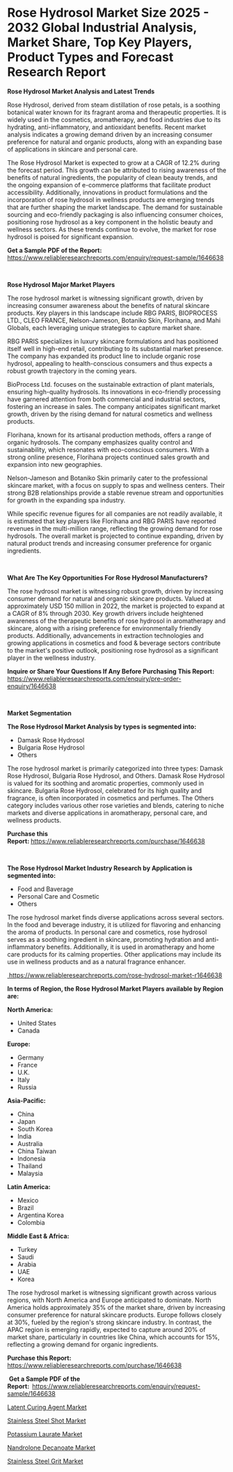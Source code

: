 <p><h1>Rose Hydrosol Market Size 2025 - 2032 Global Industrial Analysis, Market Share, Top Key Players, Product Types and Forecast Research Report</h1></p><p><strong>Rose Hydrosol Market Analysis and Latest Trends</strong></p>
<p><p>Rose Hydrosol, derived from steam distillation of rose petals, is a soothing botanical water known for its fragrant aroma and therapeutic properties. It is widely used in the cosmetics, aromatherapy, and food industries due to its hydrating, anti-inflammatory, and antioxidant benefits. Recent market analysis indicates a growing demand driven by an increasing consumer preference for natural and organic products, along with an expanding base of applications in skincare and personal care.</p><p>The Rose Hydrosol Market is expected to grow at a CAGR of 12.2% during the forecast period. This growth can be attributed to rising awareness of the benefits of natural ingredients, the popularity of clean beauty trends, and the ongoing expansion of e-commerce platforms that facilitate product accessibility. Additionally, innovations in product formulations and the incorporation of rose hydrosol in wellness products are emerging trends that are further shaping the market landscape. The demand for sustainable sourcing and eco-friendly packaging is also influencing consumer choices, positioning rose hydrosol as a key component in the holistic beauty and wellness sectors. As these trends continue to evolve, the market for rose hydrosol is poised for significant expansion.</p></p>
<p><strong>Get a Sample PDF of the Report:&nbsp;</strong> <a href="https://www.reliableresearchreports.com/enquiry/request-sample/1646638?utm_campaign=13&utm_medium=2&utm_source=Github&utm_content=ia&utm_term=02042025&utm_id=rose-hydrosol">https://www.reliableresearchreports.com/enquiry/request-sample/1646638</a></p>
<p>&nbsp;</p>
<p><strong>Rose Hydrosol Major Market Players</strong></p>
<p><p>The rose hydrosol market is witnessing significant growth, driven by increasing consumer awareness about the benefits of natural skincare products. Key players in this landscape include RBG PARIS, BIOPROCESS LTD., CLEO FRANCE, Nelson-Jameson, Botaniko Skin, Florihana, and Mahi Globals, each leveraging unique strategies to capture market share.</p><p>RBG PARIS specializes in luxury skincare formulations and has positioned itself well in high-end retail, contributing to its substantial market presence. The company has expanded its product line to include organic rose hydrosol, appealing to health-conscious consumers and thus expects a robust growth trajectory in the coming years.</p><p>BioProcess Ltd. focuses on the sustainable extraction of plant materials, ensuring high-quality hydrosols. Its innovations in eco-friendly processing have garnered attention from both commercial and industrial sectors, fostering an increase in sales. The company anticipates significant market growth, driven by the rising demand for natural cosmetics and wellness products.</p><p>Florihana, known for its artisanal production methods, offers a range of organic hydrosols. The company emphasizes quality control and sustainability, which resonates with eco-conscious consumers. With a strong online presence, Florihana projects continued sales growth and expansion into new geographies.</p><p>Nelson-Jameson and Botaniko Skin primarily cater to the professional skincare market, with a focus on supply to spas and wellness centers. Their strong B2B relationships provide a stable revenue stream and opportunities for growth in the expanding spa industry.</p><p>While specific revenue figures for all companies are not readily available, it is estimated that key players like Florihana and RBG PARIS have reported revenues in the multi-million range, reflecting the growing demand for rose hydrosols. The overall market is projected to continue expanding, driven by natural product trends and increasing consumer preference for organic ingredients.</p></p>
<p>&nbsp;</p>
<p><strong>What Are The Key Opportunities For Rose Hydrosol Manufacturers?</strong></p>
<p><p>The rose hydrosol market is witnessing robust growth, driven by increasing consumer demand for natural and organic skincare products. Valued at approximately USD 150 million in 2022, the market is projected to expand at a CAGR of 8% through 2030. Key growth drivers include heightened awareness of the therapeutic benefits of rose hydrosol in aromatherapy and skincare, along with a rising preference for environmentally friendly products. Additionally, advancements in extraction technologies and growing applications in cosmetics and food & beverage sectors contribute to the market's positive outlook, positioning rose hydrosol as a significant player in the wellness industry.</p></p>
<p><strong>Inquire or Share Your Questions If Any Before Purchasing This Report:</strong> <a href="https://www.reliableresearchreports.com/enquiry/pre-order-enquiry/1646638?utm_campaign=13&utm_medium=2&utm_source=Github&utm_content=ia&utm_term=02042025&utm_id=rose-hydrosol">https://www.reliableresearchreports.com/enquiry/pre-order-enquiry/1646638</a></p>
<p>&nbsp;</p>
<p><strong>Market Segmentation</strong></p>
<p><strong>The Rose Hydrosol Market Analysis by types is segmented into:</strong></p>
<p><ul><li>Damask Rose Hydrosol</li><li>Bulgaria Rose Hydrosol</li><li>Others</li></ul></p>
<p><p>The rose hydrosol market is primarily categorized into three types: Damask Rose Hydrosol, Bulgaria Rose Hydrosol, and Others. Damask Rose Hydrosol is valued for its soothing and aromatic properties, commonly used in skincare. Bulgaria Rose Hydrosol, celebrated for its high quality and fragrance, is often incorporated in cosmetics and perfumes. The Others category includes various other rose varieties and blends, catering to niche markets and diverse applications in aromatherapy, personal care, and wellness products.</p></p>
<p><strong>Purchase this Report:&nbsp;</strong><a href="https://www.reliableresearchreports.com/purchase/1646638?utm_campaign=13&utm_medium=2&utm_source=Github&utm_content=ia&utm_term=02042025&utm_id=rose-hydrosol">https://www.reliableresearchreports.com/purchase/1646638</a></p>
<p>&nbsp;</p>
<p><strong>The Rose Hydrosol Market Industry Research by Application is segmented into:</strong></p>
<p><ul><li>Food and Baverage</li><li>Personal Care and Cosmetic</li><li>Others</li></ul></p>
<p><p>The rose hydrosol market finds diverse applications across several sectors. In the food and beverage industry, it is utilized for flavoring and enhancing the aroma of products. In personal care and cosmetics, rose hydrosol serves as a soothing ingredient in skincare, promoting hydration and anti-inflammatory benefits. Additionally, it is used in aromatherapy and home care products for its calming properties. Other applications may include its use in wellness products and as a natural fragrance enhancer.</p></p>
<p><a href="https://www.reliableresearchreports.com/rose-hydrosol-market-r1646638?utm_campaign=13&utm_medium=2&utm_source=Github&utm_content=ia&utm_term=02042025&utm_id=rose-hydrosol">&nbsp;https://www.reliableresearchreports.com/rose-hydrosol-market-r1646638</a></p>
<p><strong>In terms of Region, the Rose Hydrosol Market Players available by Region are:</strong></p>
<p>
    <p> <strong> North America: </strong>
        <ul>
            <li>United States</li>
            <li>Canada</li>
        </ul>
        </p> 
    <p> <strong> Europe: </strong>
        <ul>
            <li>Germany</li>
            <li>France</li>
            <li>U.K.</li>
            <li>Italy</li>
            <li>Russia</li>
        </ul>
        </p> 
    <p> <strong> Asia-Pacific: </strong>
        <ul>
            <li>China</li>
            <li>Japan</li>
            <li>South Korea</li>
            <li>India</li>
            <li>Australia</li>
            <li>China Taiwan</li>
            <li>Indonesia</li>
            <li>Thailand</li>
            <li>Malaysia</li>
        </ul>
        </p> 
    <p> <strong> Latin America: </strong>
        <ul>
            <li>Mexico</li>
            <li>Brazil</li>
            <li>Argentina Korea</li>
            <li>Colombia</li>
        </ul>
        </p> 
    <p> <strong> Middle East & Africa: </strong>
        <ul>
            <li>Turkey</li>
            <li>Saudi</li>
            <li>Arabia</li>
            <li>UAE</li>
            <li>Korea</li>
        </ul>
    </p>
    </p>
<p><p>The rose hydrosol market is witnessing significant growth across various regions, with North America and Europe anticipated to dominate. North America holds approximately 35% of the market share, driven by increasing consumer preference for natural skincare products. Europe follows closely at 30%, fueled by the region's strong skincare industry. In contrast, the APAC region is emerging rapidly, expected to capture around 20% of market share, particularly in countries like China, which accounts for 15%, reflecting a growing demand for organic ingredients.</p></p>
<p><strong>Purchase this Report: </strong><a href="https://www.reliableresearchreports.com/purchase/1646638?utm_campaign=13&utm_medium=2&utm_source=Github&utm_content=ia&utm_term=02042025&utm_id=rose-hydrosol">https://www.reliableresearchreports.com/purchase/1646638</a></p>
<p>&nbsp;<strong>Get a Sample PDF of the Report:&nbsp;&nbsp;</strong><a href="https://www.reliableresearchreports.com/enquiry/request-sample/1646638?utm_campaign=13&utm_medium=2&utm_source=Github&utm_content=ia&utm_term=02042025&utm_id=rose-hydrosol">https://www.reliableresearchreports.com/enquiry/request-sample/1646638</a></p>
<p><strong></strong></p>
<p><p><a href="https://github.com/zhininzacher/Market-Research-Report-List-1/blob/main/latent-curing-agent-market.md?utm_campaign=13&utm_medium=2&utm_source=Github&utm_content=ia&utm_term=02042025&utm_id=rose-hydrosol">Latent Curing Agent Market</a></p><p><a href="https://github.com/roehrtizonov/Market-Research-Report-List-1/blob/main/stainless-steel-shot-market.md?utm_campaign=13&utm_medium=2&utm_source=Github&utm_content=ia&utm_term=02042025&utm_id=rose-hydrosol">Stainless Steel Shot Market</a></p><p><a href="https://github.com/welidaeisya/Market-Research-Report-List-1/blob/main/potassium-laurate-market.md?utm_campaign=13&utm_medium=2&utm_source=Github&utm_content=ia&utm_term=02042025&utm_id=rose-hydrosol">Potassium Laurate Market</a></p><p><a href="https://github.com/donsonjupa/Market-Research-Report-List-1/blob/main/nandrolone-decanoate-market.md?utm_campaign=13&utm_medium=2&utm_source=Github&utm_content=ia&utm_term=02042025&utm_id=rose-hydrosol">Nandrolone Decanoate Market</a></p><p><a href="https://github.com/sgroitrieu7f/Market-Research-Report-List-1/blob/main/stainless-steel-grit-market.md?utm_campaign=13&utm_medium=2&utm_source=Github&utm_content=ia&utm_term=02042025&utm_id=rose-hydrosol">Stainless Steel Grit Market</a></p></p>